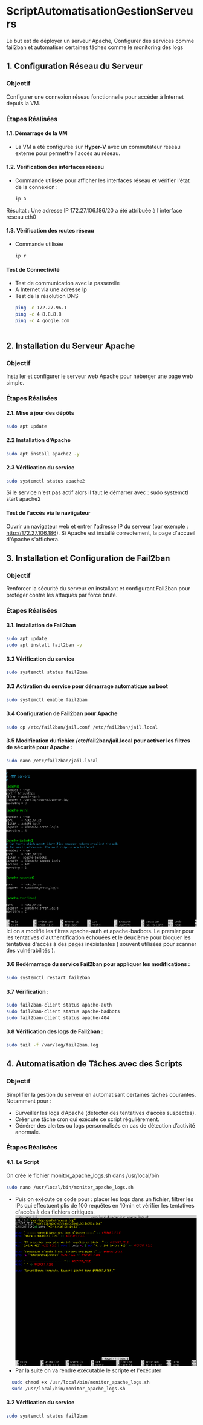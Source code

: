 # ScriptAutomatisationGestionServeurs
Le but est de déployer un serveur Apache, Configurer des services comme fail2ban et automatiser certaines tâches comme le monitoring des logs


## 1. Configuration Réseau du Serveur

### Objectif  
Configurer une connexion réseau fonctionnelle pour accéder à Internet depuis la VM.

### Étapes Réalisées  

#### 1.1. Démarrage de la VM
- La VM a été configurée sur **Hyper-V** avec un commutateur réseau externe pour permettre l'accès au réseau.

#### 1.2. Vérification des interfaces réseau  
- Commande utilisée pour afficher les interfaces réseau et vérifier l'état de la connexion :  
  ```bash
  ip a
Résultat : Une adresse IP 172.27.106.186/20 a été attribuée à l'interface réseau eth0

#### 1.3. Vérification des routes réseau
- Commande utilisée
  ```bash
  ip r
#### Test de Connectivité
- Test de communication avec la passerelle
- A Internet via une adresse Ip
- Test de la résolution DNS
  ```bash
  ping -c 172.27.96.1
  ping -c 4 8.8.8.8
  ping -c 4 google.com



## 2. Installation du Serveur Apache

### Objectif  
Installer et configurer le serveur web Apache pour héberger une page web simple.

### Étapes Réalisées  

#### 2.1. Mise à jour des dépôts 
  ```bash
  sudo apt update
 ```
#### 2.2 Installation d'Apache
  ```bash
  sudo apt install apache2 -y
 ```
#### 2.3 Vérification du service 
  ```bash
  sudo systemctl status apache2
 ```
Si le service n'est pas actif alors il faut le démarrer avec : sudo systemctl start apache2
#### Test de l'accès via le naviigateur 
Ouvrir un navigateur web et entrer l'adresse IP du serveur (par exemple : http://172.27.106.186). Si Apache est installé correctement, la page d'accueil d'Apache s'affichera.





## 3. Installation et Configuration de Fail2ban

### Objectif  
Renforcer la sécurité du serveur en installant et configurant Fail2ban pour protéger contre les attaques par force brute.

### Étapes Réalisées  

#### 3.1. Installation de Fail2ban
  ```bash
  sudo apt update
  sudo apt install fail2ban -y
 ```
#### 3.2 Vérification du service
  ```bash
  sudo systemctl status fail2ban
 ```
#### 3.3 Activation du service pour démarrage automatique au boot
  ```bash
  sudo systemctl enable fail2ban
 ```
#### 3.4 Configuration de Fail2ban pour Apache
  ```bash
  sudo cp /etc/fail2ban/jail.conf /etc/fail2ban/jail.local
 ```
#### 3.5 Modification du fichier /etc/fail2ban/jail.local pour activer les filtres de sécurité pour Apache :
  ```bash
  sudo nano /etc/fail2ban/jail.local
 ```

![Capture Fail2ban](screenshots/nanofail2ban.png)
Ici on a modifié les filtres apache-auth et apache-badbots. Le premier pour les tentatives d'authentification échouées et le deuxième pour bloquer les tentatives d'accès à des pages inexistantes ( souvent utilisées pour scanner des vulnérabilités ).
#### 3.6 Redémarrage du service Fail2ban pour appliquer les modifications :
  ```bash
  sudo systemctl restart fail2ban
 ```
#### 3.7 Vérification :
  ```bash
  sudo fail2ban-client status apache-auth
  sudo fail2ban-client status apache-badbots
  sudo fail2ban-client status apache-404
 ```
#### 3.8 Vérification des logs de Fail2ban :
  ```bash
sudo tail -f /var/log/fail2ban.log
 ```




## 4. Automatisation de Tâches avec des Scripts

### Objectif  
Simplifier la gestion du serveur en automatisant certaines tâches courantes. Notamment pour :
- Surveiller les logs d’Apache (détecter des tentatives d’accès suspectes).
- Créer une tâche cron qui exécute ce script régulièrement.
- Générer des alertes ou logs personnalisés en cas de détection d’activité anormale.

### Étapes Réalisées  

#### 4.1. Le Script 
On crée le fichier monitor_apache_logs.sh dans /usr/local/bin 
  ```bash
  sudo nano /usr/local/bin/monitor_apache_logs.sh
 ```
- Puis on exécute ce code pour : placer les logs dans un fichier, filtrer les IPs qui effectuent plis de 100 requêtes en 10min et vérifier les tentatives d'accès à des fichiers critiques.
![Capture Fail2ban](screenshots/nanologs.png)
- Par la suite on va rendre exécutable le scripte et l'exécuter
```bash
  sudo chmod +x /usr/local/bin/monitor_apache_logs.sh
  sudo /usr/local/bin/monitor_apache_logs.sh
 ```

#### 3.2 Vérification du service
  ```bash
  sudo systemctl status fail2ban
 ```
